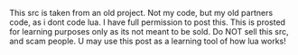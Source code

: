 This src is taken from an old project. Not my code, but my old partners code, as i dont code lua. I have full permission to post this. This is prosted for learning purposes only as its not meant to be sold. Do NOT sell this src, and scam people. U may use this post as a learning tool of how lua works!
